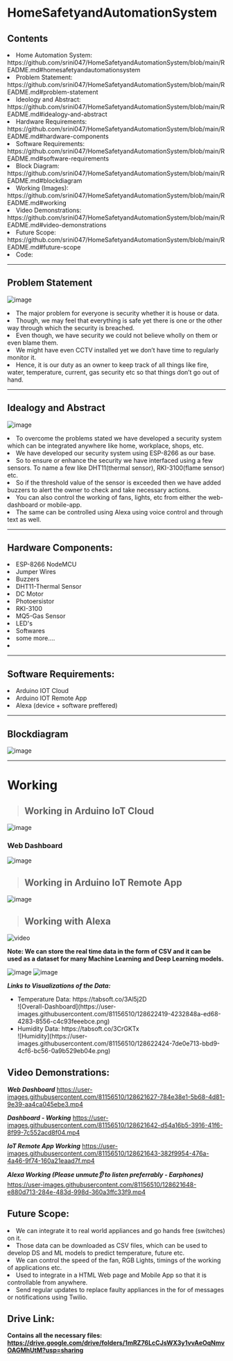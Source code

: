# HomeSafetyandAutomationSystem

## Contents

<li>Home Automation System: https://github.com/srini047/HomeSafetyandAutomationSystem/blob/main/README.md#homesafetyandautomationsystem</li>
<li>Problem Statement: https://github.com/srini047/HomeSafetyandAutomationSystem/blob/main/README.md#problem-statement</li>
<li>Ideology and Abstract: https://github.com/srini047/HomeSafetyandAutomationSystem/blob/main/README.md#idealogy-and-abstract</li>
<li>Hardware Requirements: https://github.com/srini047/HomeSafetyandAutomationSystem/blob/main/README.md#hardware-components</li>
<li>Software Requirements: https://github.com/srini047/HomeSafetyandAutomationSystem/blob/main/README.md#software-requirements</li>
<li>Block Diagram: https://github.com/srini047/HomeSafetyandAutomationSystem/blob/main/README.md#blockdiagram</li>
<li>Working (Images): https://github.com/srini047/HomeSafetyandAutomationSystem/blob/main/README.md#working</li>
<li>Video Demonstrations: https://github.com/srini047/HomeSafetyandAutomationSystem/blob/main/README.md#video-demonstrations</li>
<li>Future Scope: https://github.com/srini047/HomeSafetyandAutomationSystem/blob/main/README.md#future-scope</li>
<li>Code: </li>

<hr></hr>

## Problem Statement

![image](https://user-images.githubusercontent.com/81156510/128620075-db235835-6425-4778-aa16-24a50dadc2c5.png)
<li>The major problem for everyone is security whether it is house or data.</li>
<li>Though, we may feel that everything is safe yet there is one or the other way through which the security is breached.</li>
<li>Even though, we have security we could not believe wholly on them or even blame them.</li>
<li>We might have even CCTV installed yet we don’t have time to regularly monitor it.</li>
<li>Hence, it is our duty as an owner to keep track of all things like fire, water, temperature, current, gas security etc so that things don’t go out of hand.</li>
<hr></hr>

## Idealogy and Abstract

![image](https://user-images.githubusercontent.com/81156510/128620082-0db693e5-5bc9-4c64-b1de-e321c3ee0ea5.png)
<li>To overcome the problems stated we have developed a security system which can be integrated anywhere like home, workplace, shops, etc.</li>
<li>We have developed our security system using ESP-8266 as our base.</li>
<li>So to ensure or enhance the security we have interfaced using a few sensors. To name a few like DHT11(thermal sensor), RKI-3100(flame sensor) etc.</li>
<li>So if the threshold value of the sensor is exceeded then we have added buzzers to alert the owner to check and take necessary actions.</li>
<li>You can also control the working of fans, lights, etc from either the web-dashboard or mobile-app.</li>
<li>The same can be controlled using Alexa using voice control and through text as well.</li>
<hr></hr>

## Hardware Components:
<li>ESP-8266 NodeMCU</li>
<li>Jumper Wires</li>
<li>Buzzers</li>
<li>DHT11-Thermal Sensor</li>
<li>DC Motor</li>
<li>Photoersistor</li>
<li>RKI-3100</li>
<li>MQ5-Gas Sensor</li>
<li>LED's</li>
<li>Softwares</li>
<li>some more....<li>
<hr></hr>

## Software Requirements:
<li>Arduino IOT Cloud</li>
<li>Arduino IOT Remote App</li>
<li>Alexa (device + software preffered)</li>
<hr></hr>


## Blockdiagram
![image](https://user-images.githubusercontent.com/81156510/128621367-2757ea3f-ab31-4573-b2ed-65d1fef67a6b.png)
<hr></hr>

# Working

>## Working in Arduino IoT Cloud
![image](https://user-images.githubusercontent.com/81156510/128621404-d642bc21-e2c0-4016-98a0-a01df2e6ec29.png)
### Web Dashboard
![image](https://user-images.githubusercontent.com/81156510/128621504-455a2435-8140-484c-a46e-01fffaad51bd.png)

>## Working in Arduino IoT Remote App
![image](https://user-images.githubusercontent.com/81156510/128621449-25d9417a-6545-45f9-84a2-eb55aa3c08b6.png)

>## Working with Alexa
![video](https://user-images.githubusercontent.com/81156510/128621533-9dab3441-45c4-4cee-98dd-5f7c7f729d86.png)

**Note: We can store the real time data in the form of CSV and it can be used as a dataset for many Machine Learning and Deep Learning models.**

![image](https://user-images.githubusercontent.com/81156510/128621769-02851264-5afa-4ce7-8d24-2ab699544aa2.png)
![image](https://user-images.githubusercontent.com/81156510/128621771-c5308b47-f46d-4ce8-9f0e-c939255b8078.png)

***Links to Visualizations of the Data:***
<ul>
  <li>Temperature Data: https://tabsoft.co/3Al5j2D</li>
  ![Overall-Dashboard](https://user-images.githubusercontent.com/81156510/128622419-4232848a-ed68-4283-8556-c4c93feeebce.png)
  
  <li>Humidity Data: https://tabsoft.co/3CrGKTx</li>
  ![Humidity](https://user-images.githubusercontent.com/81156510/128622424-7de0e713-bbd9-4cf6-bc56-0a9b529eb04e.png)

</ul>

## Video Demonstrations:

***Web Dashboard***
https://user-images.githubusercontent.com/81156510/128621627-784e38e1-5b68-4d81-9e39-aa4ca045ebe3.mp4


***Dashboard - Working***
https://user-images.githubusercontent.com/81156510/128621642-d54a16b5-3916-41f6-8f99-7c552acd8f04.mp4


***IoT Remote App Working***
https://user-images.githubusercontent.com/81156510/128621643-382f9954-476a-4a46-9f74-160a21eaad7f.mp4


***Alexa Working (Please unmute👂 to listen preferrably - Earphones)***
https://user-images.githubusercontent.com/81156510/128621648-e880d713-284e-483d-998d-360a3ffc33f9.mp4

## Future Scope:
<li>We can integrate it to real world appliances and go hands free (switches) on it.</li>
<li>Those data can be downloaded as CSV files, which can be used to develop DS and ML models to predict temperature, future etc.</li>
<li>We can control the speed of the fan, RGB Lights, timings of the working of applications etc.</li>
<li>Used to integrate in a HTML Web page and Mobile App so that it is controllable from anywhere.</li>
<li>Send regular updates to replace faulty appliances in the for of messages or notifications using Twilio.</li>

## Drive Link:
**Contains all the necessary files: https://drive.google.com/drive/folders/1mRZ76LcCJsWX3y1vvAeOqNmvOAGMhUtM?usp=sharing**
